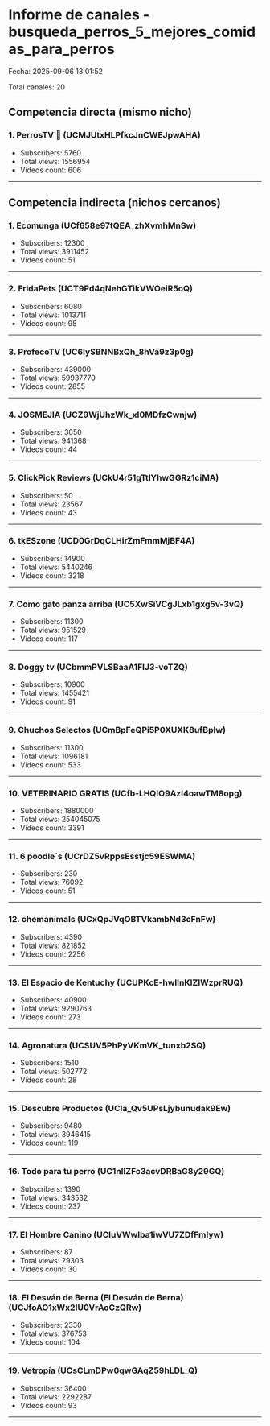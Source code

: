 # Informe de canales - busqueda_perros_5_mejores_comidas_para_perros

Fecha: 2025-09-06 13:01:52

Total canales: 20

## Competencia directa (mismo nicho)

### 1. PerrosTV 🐶 (UCMJUtxHLPfkcJnCWEJpwAHA)

- Subscribers: 5760
- Total views: 1556954
- Videos count: 606

---

## Competencia indirecta (nichos cercanos)

### 1. Ecomunga (UCf658e97tQEA_zhXvmhMnSw)

- Subscribers: 12300
- Total views: 3911452
- Videos count: 51

---

### 2. FridaPets (UCT9Pd4qNehGTikVWOeiR5oQ)

- Subscribers: 6080
- Total views: 1013711
- Videos count: 95

---

### 3. ProfecoTV (UC6IySBNNBxQh_8hVa9z3p0g)

- Subscribers: 439000
- Total views: 59937770
- Videos count: 2855

---

### 4. JOSMEJIA (UCZ9WjUhzWk_xI0MDfzCwnjw)

- Subscribers: 3050
- Total views: 941368
- Videos count: 44

---

### 5. ClickPick Reviews (UCkU4r51gTtlYhwGGRz1ciMA)

- Subscribers: 50
- Total views: 23567
- Videos count: 43

---

### 6. tkESzone (UCD0GrDqCLHirZmFmmMjBF4A)

- Subscribers: 14900
- Total views: 5440246
- Videos count: 3218

---

### 7. Como gato panza arriba (UC5XwSiVCgJLxb1gxg5v-3vQ)

- Subscribers: 11300
- Total views: 951529
- Videos count: 117

---

### 8. Doggy tv (UCbmmPVLSBaaA1FIJ3-voTZQ)

- Subscribers: 10900
- Total views: 1455421
- Videos count: 91

---

### 9. Chuchos Selectos (UCmBpFeQPi5P0XUXK8ufBpIw)

- Subscribers: 11300
- Total views: 1096181
- Videos count: 533

---

### 10. VETERINARIO GRATIS (UCfb-LHQIO9Azl4oawTM8opg)

- Subscribers: 1880000
- Total views: 254045075
- Videos count: 3391

---

### 11. 6 poodle´s  (UCrDZ5vRppsEsstjc59ESWMA)

- Subscribers: 230
- Total views: 76092
- Videos count: 51

---

### 12. chemanimals (UCxQpJVqOBTVkambNd3cFnFw)

- Subscribers: 4390
- Total views: 821852
- Videos count: 2256

---

### 13. El Espacio de Kentuchy (UCUPKcE-hwllnKlZIWzprRUQ)

- Subscribers: 40900
- Total views: 9290763
- Videos count: 273

---

### 14. Agronatura (UCSUV5PhPyVKmVK_tunxb2SQ)

- Subscribers: 1510
- Total views: 502772
- Videos count: 28

---

### 15. Descubre Productos (UCla_Qv5UPsLjybunudak9Ew)

- Subscribers: 9480
- Total views: 3946415
- Videos count: 119

---

### 16. Todo para tu perro (UC1nlIZFc3acvDRBaG8y29GQ)

- Subscribers: 1390
- Total views: 343532
- Videos count: 237

---

### 17. El Hombre Canino (UCluVWwlba1iwVU7ZDfFmIyw)

- Subscribers: 87
- Total views: 29303
- Videos count: 30

---

### 18. El Desván de Berna (El Desván de Berna) (UCJfoAO1xWx2IU0VrAoCzQRw)

- Subscribers: 2330
- Total views: 376753
- Videos count: 104

---

### 19. Vetropía (UCsCLmDPw0qwGAqZ59hLDL_Q)

- Subscribers: 36400
- Total views: 2292287
- Videos count: 93

---

